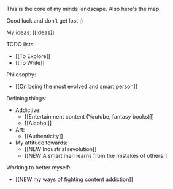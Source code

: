 This is the core of my minds landscape. Also here's the map. 

Good luck and don't get lost :)

My ideas: [[!deas]]

TODO lists:
- [[To Explore]]
- [[To Write]]

Philosophy:
- [[On being the most evolved and smart person]]

Defining things:
- Addictive:
	- [[Entertainment content (Youtube, fantasy books)]]
	- [[Alcohol]]
- Art:
	- [[Authenticity]]
- My attitude towards:
	- [[NEW Industrial revolution]]
	- [[NEW A smart man learns from the mistakes of others]]

Working to better myself:
- [[NEW my ways of fighting content addiction]]
